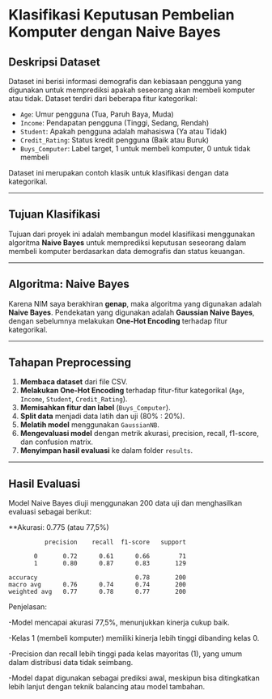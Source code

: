 #  Klasifikasi Keputusan Pembelian Komputer dengan Naive Bayes

##  Deskripsi Dataset

Dataset ini berisi informasi demografis dan kebiasaan pengguna yang digunakan untuk memprediksi apakah seseorang akan membeli komputer atau tidak. Dataset terdiri dari beberapa fitur kategorikal:

- `Age`: Umur pengguna (Tua, Paruh Baya, Muda)
- `Income`: Pendapatan pengguna (Tinggi, Sedang, Rendah)
- `Student`: Apakah pengguna adalah mahasiswa (Ya atau Tidak)
- `Credit_Rating`: Status kredit pengguna (Baik atau Buruk)
- `Buys_Computer`: Label target, 1 untuk membeli komputer, 0 untuk tidak membeli

Dataset ini merupakan contoh klasik untuk klasifikasi dengan data kategorikal.

---

##  Tujuan Klasifikasi

Tujuan dari proyek ini adalah membangun model klasifikasi menggunakan algoritma **Naive Bayes** untuk memprediksi keputusan seseorang dalam membeli komputer berdasarkan data demografis dan status keuangan.

---

##  Algoritma: Naive Bayes

Karena NIM saya berakhiran **genap**, maka algoritma yang digunakan adalah **Naive Bayes**. Pendekatan yang digunakan adalah **Gaussian Naive Bayes**, dengan sebelumnya melakukan **One-Hot Encoding** terhadap fitur kategorikal.

---

##  Tahapan Preprocessing

1. **Membaca dataset** dari file CSV.
2. **Melakukan One-Hot Encoding** terhadap fitur-fitur kategorikal (`Age`, `Income`, `Student`, `Credit_Rating`).
3. **Memisahkan fitur dan label** (`Buys_Computer`).
4. **Split data** menjadi data latih dan uji (80% : 20%).
5. **Melatih model** menggunakan `GaussianNB`.
6. **Mengevaluasi model** dengan metrik akurasi, precision, recall, f1-score, dan confusion matrix.
7. **Menyimpan hasil evaluasi** ke dalam folder `results`.

---

##  Hasil Evaluasi

Model Naive Bayes diuji menggunakan 200 data uji dan menghasilkan evaluasi sebagai berikut:

**Akurasi: 0.775 (atau 77,5%)

              precision    recall  f1-score   support

           0       0.72      0.61      0.66        71
           1       0.80      0.87      0.83       129

    accuracy                           0.78       200
    macro avg      0.76      0.74      0.74       200
    weighted avg   0.77      0.78      0.77       200

Penjelasan:

-Model mencapai akurasi 77,5%, menunjukkan kinerja cukup baik.

-Kelas 1 (membeli komputer) memiliki kinerja lebih tinggi dibanding kelas 0.

-Precision dan recall lebih tinggi pada kelas mayoritas (1), yang umum dalam distribusi data tidak seimbang.

-Model dapat digunakan sebagai prediksi awal, meskipun bisa ditingkatkan lebih lanjut dengan teknik balancing atau model tambahan.
